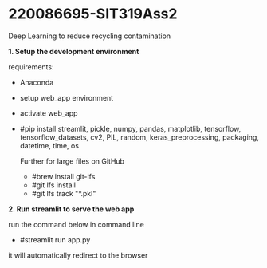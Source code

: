 # 220086695-SIT319Ass2
Deep Learning to reduce recycling contamination

**1. Setup the development environment**

requirements:
- Anaconda
- setup web_app environment
- activate web_app
- #pip install
      streamlit,
      pickle,
      numpy,
      pandas,
      matplotlib,
      tensorflow,
      tensorflow_datasets,
      cv2,
      PIL,
      random,
      keras_preprocessing,
      packaging,
      datetime,
      time,
      os
  
  Further for large files on GitHub
  - #brew install git-lfs
  - #git lfs install
  - #git lfs track "*.pkl"
  
  
**2. Run streamlit to serve the web app**

  run the command below in command line
  - #streamlit run app.py
  
  it will automatically redirect to the browser
